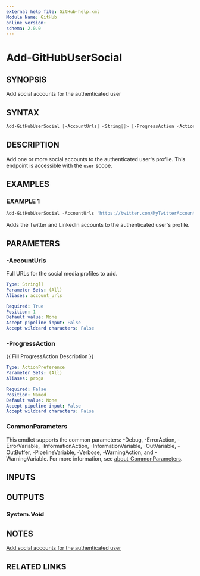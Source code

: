 ```yaml
---
external help file: GitHub-help.xml
Module Name: GitHub
online version:
schema: 2.0.0
---
```


# Add-GitHubUserSocial

## SYNOPSIS
Add social accounts for the authenticated user

## SYNTAX

```powershell
Add-GitHubUserSocial [-AccountUrls] <String[]> [-ProgressAction <ActionPreference>] [<CommonParameters>]
```

## DESCRIPTION
Add one or more social accounts to the authenticated user's profile.
This endpoint is accessible with the `user` scope.

## EXAMPLES

### EXAMPLE 1
```powershell
Add-GitHubUserSocial -AccountUrls 'https://twitter.com/MyTwitterAccount', 'https://www.linkedin.com/company/MyCompany'
```

Adds the Twitter and LinkedIn accounts to the authenticated user's profile.

## PARAMETERS

### -AccountUrls
Full URLs for the social media profiles to add.

```yaml
Type: String[]
Parameter Sets: (All)
Aliases: account_urls

Required: True
Position: 1
Default value: None
Accept pipeline input: False
Accept wildcard characters: False
```

### -ProgressAction
{{ Fill ProgressAction Description }}

```yaml
Type: ActionPreference
Parameter Sets: (All)
Aliases: proga

Required: False
Position: Named
Default value: None
Accept pipeline input: False
Accept wildcard characters: False
```

### CommonParameters
This cmdlet supports the common parameters: -Debug, -ErrorAction, -ErrorVariable, -InformationAction, -InformationVariable, -OutVariable, -OutBuffer, -PipelineVariable, -Verbose, -WarningAction, and -WarningVariable. For more information, see [about_CommonParameters](http://go.microsoft.com/fwlink/?LinkID=113216).

## INPUTS

## OUTPUTS

### System.Void
## NOTES
[Add social accounts for the authenticated user](https://docs.github.com/rest/users/social-accounts#add-social-accounts-for-the-authenticated-user)

## RELATED LINKS

